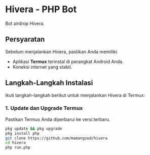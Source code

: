 # Hivera - PHP Bot

Bot airdrop Hivera.

## Persyaratan

Sebelum menjalankan Hivera, pastikan Anda memiliki:
- Aplikasi **Termux** terinstal di perangkat Android Anda.
- Koneksi internet yang stabil.

## Langkah-Langkah Instalasi

Ikuti langkah-langkah berikut untuk menjalankan Hivera di Termux:

### 1. Update dan Upgrade Termux
Pastikan Termux Anda diperbarui ke versi terbaru.
```bash
pkg update && pkg upgrade
pkg install php
git clone https://github.com/mamangzed/hivera
cd hivera
php run.php


